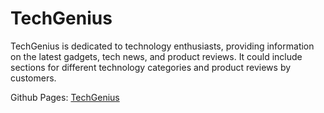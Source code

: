 # TechGenius
TechGenius is dedicated to technology enthusiasts, providing information on the latest gadgets, tech news, and product reviews. It could include sections for different technology categories and product reviews by customers.

Github Pages: [TechGenius](https://lok2042.github.io/TechGenius/)
